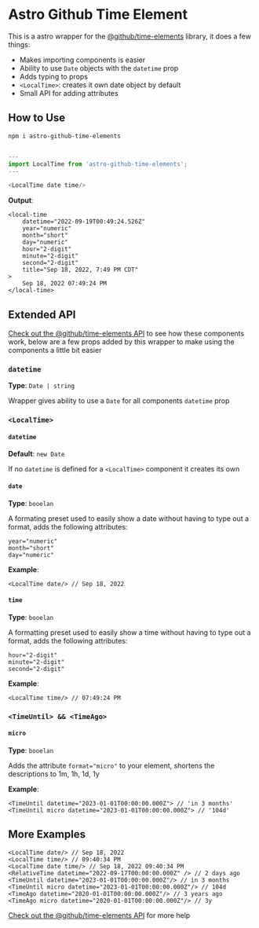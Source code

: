 # Astro Github Time Element

This is a astro wrapper for the [@github/time-elements](https://github.com/github/time-elements) library, it does a few things:

- Makes importing components is easier
- Ability to use `Date` objects with the `datetime` prop
- Adds typing to props
- `<LocalTime>`: creates it own date object by default
- Small API for adding attributes 

## How to Use

```
npm i astro-github-time-elements
```

```ts

---
import LocalTime from 'astro-github-time-elements';
---

<LocalTime date time/>
```

**Output**:
```
<local-time 
    datetime="2022-09-19T00:49:24.526Z"
    year="numeric"
    month="short"
    day="numeric"
    hour="2-digit"
    minute="2-digit"
    second="2-digit"
    title="Sep 18, 2022, 7:49 PM CDT"
>
    Sep 18, 2022 07:49:24 PM
</local-time>
```

## Extended API

[Check out the @github/time-elements API](https://github.com/github/time-elements) to see how these components work, below are a few props added by this wrapper to make using the components a little bit easier

### `datetime`

**Type**: `Date | string`

Wrapper gives ability to use a `Date` for all components `datetime` prop

### `<LocalTime>`

#### `datetime`

**Default**: `new Date`

If no `datetime` is defined for a `<LocalTime>` component it creates its own

#### `date`

**Type**: `booelan`

A formating preset used to easily show a date without having to type out a format, adds the following attributes:

```tsx
year="numeric"
month="short"
day="numeric"
```

**Example**:

```tsx
<LocalTime date/> // Sep 18, 2022
```

#### `time`

**Type**: `booelan`

A formatting preset used to easily show a time without having to type out a format, adds the following attributes:

```tsx
hour="2-digit"
minute="2-digit"
second="2-digit"
```

**Example**:

```tsx
<LocalTime time/> // 07:49:24 PM
```

### `<TimeUntil> && <TimeAgo>`

#### `micro`

**Type**: `booelan`

Adds the attribute `format="micro"` to your element, shortens the descriptions to 1m, 1h, 1d, 1y

**Example**: 

```tsx
<TimeUntil datetime="2023-01-01T00:00:00.000Z"> // 'in 3 months'
<TimeUntil micro datetime="2023-01-01T00:00:00.000Z"> // '104d'
```

## More Examples

```tsx
<LocalTime date/> // Sep 18, 2022
<LocalTime time/> // 09:40:34 PM
<LocalTime date time/> // Sep 18, 2022 09:40:34 PM
<RelativeTime datetime="2022-09-17T00:00:00.000Z" /> // 2 days ago
<TimeUntil datetime="2023-01-01T00:00:00.000Z"/> // in 3 months
<TimeUntil micro datetime="2023-01-01T00:00:00.000Z"/> // 104d
<TimeAgo datetime="2020-01-01T00:00:00.000Z"/> // 3 years ago
<TimeAgo micro datetime="2020-01-01T00:00:00.000Z"/> // 3y
```

[Check out the @github/time-elements API](https://github.com/github/time-elements) for more help
